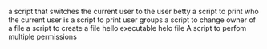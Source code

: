 a script that switches the current user to the user betty
a script to print who the current user is
a script to print user groups
a script to change owner of a file
a script to create a file hello
executable helo file
A script to perfom multiple permissions

